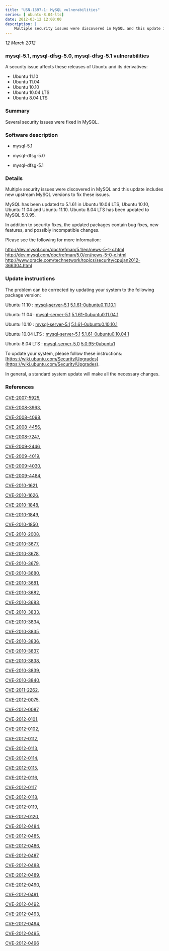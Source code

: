 ```yaml
---
title: "USN-1397-1: MySQL vulnerabilities"
series: [ ubuntu-8.04-lts]
date: 2012-03-12 12:00:00
description: |
    Multiple security issues were discovered in MySQL and this update includes new upstream MySQL versions to fix these issues.
--- 
```

 
 

*12 March 2012*

### mysql-5.1, mysql-dfsg-5.0, mysql-dfsg-5.1 vulnerabilities

A security issue affects these releases of Ubuntu and its derivatives:

* Ubuntu 11.10
* Ubuntu 11.04
* Ubuntu 10.10
* Ubuntu 10.04 LTS
* Ubuntu 8.04 LTS

### Summary

Several security issues were fixed in MySQL. 

### Software description

* mysql-5.1 

* mysql-dfsg-5.0 

* mysql-dfsg-5.1 

### Details

Multiple security issues were discovered in MySQL and this update includes new upstream MySQL versions to fix these issues.

MySQL has been updated to 5.1.61 in Ubuntu 10.04 LTS, Ubuntu 10.10, Ubuntu 11.04 and Ubuntu 11.10. Ubuntu 8.04 LTS has been updated to MySQL 5.0.95.

In addition to security fixes, the updated packages contain bug fixes, new features, and possibly incompatible changes.

Please see the following for more information:

http://dev.mysql.com/doc/refman/5.1/en/news-5-1-x.html http://dev.mysql.com/doc/refman/5.0/en/news-5-0-x.html http://www.oracle.com/technetwork/topics/security/cpujan2012-366304.html 

### Update instructions

The problem can be corrected by updating your system to the following package version:

Ubuntu 11.10
 : [mysql-server-5.1](https://launchpad.net/ubuntu/+source/mysql-5.1) <span> [5.1.61-0ubuntu0.11.10.1](https://launchpad.net/ubuntu/+source/mysql-5.1/5.1.61-0ubuntu0.11.10.1) </span> 

Ubuntu 11.04
 : [mysql-server-5.1](https://launchpad.net/ubuntu/+source/mysql-5.1) <span> [5.1.61-0ubuntu0.11.04.1](https://launchpad.net/ubuntu/+source/mysql-5.1/5.1.61-0ubuntu0.11.04.1) </span> 

Ubuntu 10.10
 : [mysql-server-5.1](https://launchpad.net/ubuntu/+source/mysql-5.1) <span> [5.1.61-0ubuntu0.10.10.1](https://launchpad.net/ubuntu/+source/mysql-5.1/5.1.61-0ubuntu0.10.10.1) </span> 

Ubuntu 10.04 LTS
 : [mysql-server-5.1](https://launchpad.net/ubuntu/+source/mysql-dfsg-5.1) <span> [5.1.61-0ubuntu0.10.04.1](https://launchpad.net/ubuntu/+source/mysql-dfsg-5.1/5.1.61-0ubuntu0.10.04.1) </span> 

Ubuntu 8.04 LTS
 : [mysql-server-5.0](https://launchpad.net/ubuntu/+source/mysql-dfsg-5.0) <span> [5.0.95-0ubuntu1](https://launchpad.net/ubuntu/+source/mysql-dfsg-5.0/5.0.95-0ubuntu1) </span> 

To update your system, please follow these instructions: [https://wiki.ubuntu.com/Security/Upgrades](https://wiki.ubuntu.com/Security/Upgrades).

In general, a standard system update will make all the necessary changes. 

### References

 
 [CVE-2007-5925](http://people.ubuntu.com/~ubuntu-security/cve/CVE-2007-5925), 

 [CVE-2008-3963](http://people.ubuntu.com/~ubuntu-security/cve/CVE-2008-3963), 

 [CVE-2008-4098](http://people.ubuntu.com/~ubuntu-security/cve/CVE-2008-4098), 

 [CVE-2008-4456](http://people.ubuntu.com/~ubuntu-security/cve/CVE-2008-4456), 

 [CVE-2008-7247](http://people.ubuntu.com/~ubuntu-security/cve/CVE-2008-7247), 

 [CVE-2009-2446](http://people.ubuntu.com/~ubuntu-security/cve/CVE-2009-2446), 

 [CVE-2009-4019](http://people.ubuntu.com/~ubuntu-security/cve/CVE-2009-4019), 

 [CVE-2009-4030](http://people.ubuntu.com/~ubuntu-security/cve/CVE-2009-4030), 

 [CVE-2009-4484](http://people.ubuntu.com/~ubuntu-security/cve/CVE-2009-4484), 

 [CVE-2010-1621](http://people.ubuntu.com/~ubuntu-security/cve/CVE-2010-1621), 

 [CVE-2010-1626](http://people.ubuntu.com/~ubuntu-security/cve/CVE-2010-1626), 

 [CVE-2010-1848](http://people.ubuntu.com/~ubuntu-security/cve/CVE-2010-1848), 

 [CVE-2010-1849](http://people.ubuntu.com/~ubuntu-security/cve/CVE-2010-1849), 

 [CVE-2010-1850](http://people.ubuntu.com/~ubuntu-security/cve/CVE-2010-1850), 

 [CVE-2010-2008](http://people.ubuntu.com/~ubuntu-security/cve/CVE-2010-2008), 

 [CVE-2010-3677](http://people.ubuntu.com/~ubuntu-security/cve/CVE-2010-3677), 

 [CVE-2010-3678](http://people.ubuntu.com/~ubuntu-security/cve/CVE-2010-3678), 

 [CVE-2010-3679](http://people.ubuntu.com/~ubuntu-security/cve/CVE-2010-3679), 

 [CVE-2010-3680](http://people.ubuntu.com/~ubuntu-security/cve/CVE-2010-3680), 

 [CVE-2010-3681](http://people.ubuntu.com/~ubuntu-security/cve/CVE-2010-3681), 

 [CVE-2010-3682](http://people.ubuntu.com/~ubuntu-security/cve/CVE-2010-3682), 

 [CVE-2010-3683](http://people.ubuntu.com/~ubuntu-security/cve/CVE-2010-3683), 

 [CVE-2010-3833](http://people.ubuntu.com/~ubuntu-security/cve/CVE-2010-3833), 

 [CVE-2010-3834](http://people.ubuntu.com/~ubuntu-security/cve/CVE-2010-3834), 

 [CVE-2010-3835](http://people.ubuntu.com/~ubuntu-security/cve/CVE-2010-3835), 

 [CVE-2010-3836](http://people.ubuntu.com/~ubuntu-security/cve/CVE-2010-3836), 

 [CVE-2010-3837](http://people.ubuntu.com/~ubuntu-security/cve/CVE-2010-3837), 

 [CVE-2010-3838](http://people.ubuntu.com/~ubuntu-security/cve/CVE-2010-3838), 

 [CVE-2010-3839](http://people.ubuntu.com/~ubuntu-security/cve/CVE-2010-3839), 

 [CVE-2010-3840](http://people.ubuntu.com/~ubuntu-security/cve/CVE-2010-3840), 

 [CVE-2011-2262](http://people.ubuntu.com/~ubuntu-security/cve/CVE-2011-2262), 

 [CVE-2012-0075](http://people.ubuntu.com/~ubuntu-security/cve/CVE-2012-0075), 

 [CVE-2012-0087](http://people.ubuntu.com/~ubuntu-security/cve/CVE-2012-0087), 

 [CVE-2012-0101](http://people.ubuntu.com/~ubuntu-security/cve/CVE-2012-0101), 

 [CVE-2012-0102](http://people.ubuntu.com/~ubuntu-security/cve/CVE-2012-0102), 

 [CVE-2012-0112](http://people.ubuntu.com/~ubuntu-security/cve/CVE-2012-0112), 

 [CVE-2012-0113](http://people.ubuntu.com/~ubuntu-security/cve/CVE-2012-0113), 

 [CVE-2012-0114](http://people.ubuntu.com/~ubuntu-security/cve/CVE-2012-0114), 

 [CVE-2012-0115](http://people.ubuntu.com/~ubuntu-security/cve/CVE-2012-0115), 

 [CVE-2012-0116](http://people.ubuntu.com/~ubuntu-security/cve/CVE-2012-0116), 

 [CVE-2012-0117](http://people.ubuntu.com/~ubuntu-security/cve/CVE-2012-0117), 

 [CVE-2012-0118](http://people.ubuntu.com/~ubuntu-security/cve/CVE-2012-0118), 

 [CVE-2012-0119](http://people.ubuntu.com/~ubuntu-security/cve/CVE-2012-0119), 

 [CVE-2012-0120](http://people.ubuntu.com/~ubuntu-security/cve/CVE-2012-0120), 

 [CVE-2012-0484](http://people.ubuntu.com/~ubuntu-security/cve/CVE-2012-0484), 

 [CVE-2012-0485](http://people.ubuntu.com/~ubuntu-security/cve/CVE-2012-0485), 

 [CVE-2012-0486](http://people.ubuntu.com/~ubuntu-security/cve/CVE-2012-0486), 

 [CVE-2012-0487](http://people.ubuntu.com/~ubuntu-security/cve/CVE-2012-0487), 

 [CVE-2012-0488](http://people.ubuntu.com/~ubuntu-security/cve/CVE-2012-0488), 

 [CVE-2012-0489](http://people.ubuntu.com/~ubuntu-security/cve/CVE-2012-0489), 

 [CVE-2012-0490](http://people.ubuntu.com/~ubuntu-security/cve/CVE-2012-0490), 

 [CVE-2012-0491](http://people.ubuntu.com/~ubuntu-security/cve/CVE-2012-0491), 

 [CVE-2012-0492](http://people.ubuntu.com/~ubuntu-security/cve/CVE-2012-0492), 

 [CVE-2012-0493](http://people.ubuntu.com/~ubuntu-security/cve/CVE-2012-0493), 

 [CVE-2012-0494](http://people.ubuntu.com/~ubuntu-security/cve/CVE-2012-0494), 

 [CVE-2012-0495](http://people.ubuntu.com/~ubuntu-security/cve/CVE-2012-0495), 

 [CVE-2012-0496](http://people.ubuntu.com/~ubuntu-security/cve/CVE-2012-0496)
 

